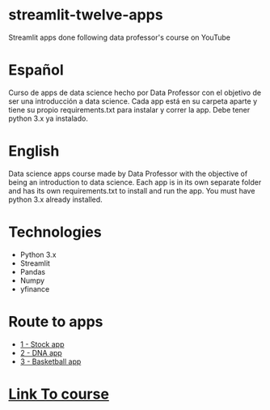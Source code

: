 # streamlit-twelve-apps
Streamlit apps done following data professor's course on YouTube

# Español
Curso de apps de data science hecho por Data Professor con el objetivo de ser una introducción a data science.
Cada app está en su carpeta aparte y tiene su propio requirements.txt para instalar y correr la app.
Debe tener python 3.x ya instalado.

# English
Data science apps course made by Data Professor with the objective of being an introduction to data science.
Each app is in its own separate folder and has its own requirements.txt to install and run the app.
You must have python 3.x already installed.

# Technologies
* Python 3.x
* Streamlit
* Pandas
* Numpy
* yfinance

# Route to apps
* [1 - Stock app](https://github.com/CelesVI/streamlit-twelve-apps/tree/main/simple_stock_price_app)
* [2 - DNA app](https://github.com/CelesVI/streamlit-twelve-apps/tree/main/bioinformatics_dna_count)
* [3 - Basketball app](https://github.com/CelesVI/streamlit-twelve-apps/tree/main/eda_basketball)

# [Link To course](https://www.youtube.com/watch?v=JwSS70SZdyM)

